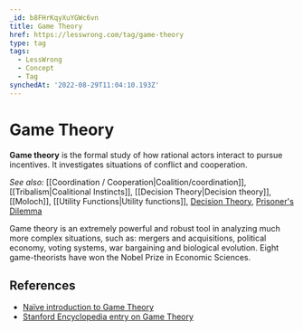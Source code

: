 ```yaml
---
_id: b8FHrKqyXuYGWc6vn
title: Game Theory
href: https://lesswrong.com/tag/game-theory
type: tag
tags:
  - LessWrong
  - Concept
  - Tag
synchedAt: '2022-08-29T11:04:10.193Z'
---
```

# Game Theory

**Game theory** is the formal study of how rational actors interact to pursue incentives. It investigates situations of conflict and cooperation.

*See also:* [[Coordination / Cooperation|Coalition/coordination]], [[Tribalism|Coalitional Instincts]], [[Decision Theory|Decision theory]], [[Moloch]], [[Utility Functions|Utility functions]], [Decision Theory](https://lessestwrong.com/tag/decision-theory), [Prisoner's Dilemma](https://lessestwrong.com/tag/prisoner-s-dilemma)

Game theory is an extremely powerful and robust tool in analyzing much more complex situations, such as: mergers and acquisitions, political economy, voting systems, war bargaining and biological evolution. Eight game-theorists have won the Nobel Prize in Economic Sciences.

References
----------

*   [Naïve introduction to Game Theory](http://levine.sscnet.ucla.edu/general/whatis.htm)
*   [Stanford Encyclopedia entry on Game Theory](http://plato.stanford.edu/entries/game-theory/)